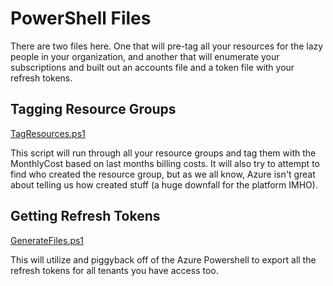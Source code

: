 # PowerShell Files

There are two files here.  One that will pre-tag all your resources for the lazy people in your organization, and another that will enumerate your subscriptions and built out an accounts file and a token file with your refresh tokens.

## Tagging Resource Groups

[TagResources.ps1](TagResourceGroups.ps1)

This script will run through all your resource groups and tag them with the MonthlyCost based on last months billing costs.  It will also try to attempt to find who created the resource group, but as we all know, Azure isn't great about telling us how created stuff (a huge downfall for the platform IMHO).

## Getting Refresh Tokens

[GenerateFiles.ps1](GenerateFiles.ps1)

This will utilize and piggyback off of the Azure Powershell to export all the refresh tokens for all tenants you have access too.
